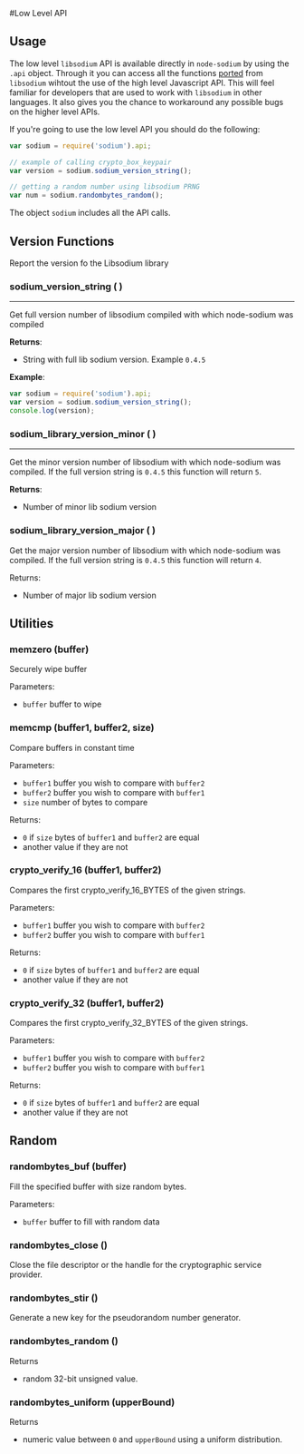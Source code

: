 #Low Level API

## Usage
The low level `libsodium` API is available directly in `node-sodium` by using the `.api` object. Through it you can access all the functions [ported](./ported-functions.md) from `libsodium` wihtout the use of the high level Javascript API. This will feel familiar for developers that are used to work with `libsodium` in other languages. It also gives you the chance to workaround any possible bugs on the higher level APIs.

If you're going to use the low level API you should do the following:

```javascript
var sodium = require('sodium').api;

// example of calling crypto_box_keypair
var version = sodium.sodium_version_string();

// getting a random number using libsodium PRNG
var num = sodium.randombytes_random();
```

The object `sodium` includes all the API calls.

## Version Functions
Report the version fo the Libsodium library

### sodium_version_string ( )
---

Get full version number of libsodium compiled with which node-sodium was compiled

**Returns**:

  * String with full lib sodium version. Example `0.4.5`
  
**Example**:
  
```javascript
var sodium = require('sodium').api;
var version = sodium.sodium_version_string();
console.log(version);
```
  
### sodium_library_version_minor ( )
---
	
Get the minor version number of libsodium with which node-sodium was compiled. If the full version string is `0.4.5` this function will return `5`.

**Returns**:

  * Number of minor lib sodium version 
  
### sodium_library_version_major ( )
Get the major version number of libsodium with which node-sodium was compiled. If the full version string is `0.4.5` this function will return `4`.

Returns:

  * Number of major lib sodium version
  
## Utilities

### memzero (buffer)

Securely wipe buffer

Parameters:

  * `buffer` buffer to wipe


### memcmp (buffer1, buffer2, size)

Compare buffers in constant time

Parameters:

  * `buffer1` buffer you wish to compare with `buffer2`
  * `buffer2` buffer you wish to compare with `buffer1`
  * `size` number of bytes to compare
  
Returns:

  * `0` if `size` bytes of `buffer1` and `buffer2` are equal
  * another value if they are not


### crypto_verify_16 (buffer1, buffer2)

Compares the first crypto_verify_16_BYTES of the given strings.

Parameters:

  * `buffer1` buffer you wish to compare with `buffer2`
  * `buffer2` buffer you wish to compare with `buffer1`
  
Returns:

  * `0` if `size` bytes of `buffer1` and `buffer2` are equal
  * another value if they are not


### crypto_verify_32 (buffer1, buffer2)

Compares the first crypto_verify_32_BYTES of the given strings.

Parameters:

  * `buffer1` buffer you wish to compare with `buffer2`
  * `buffer2` buffer you wish to compare with `buffer1`
  
Returns:

  * `0` if `size` bytes of `buffer1` and `buffer2` are equal
  * another value if they are not
  
## Random 
### randombytes_buf (buffer)
Fill the specified buffer with size random bytes. 

Parameters:

  * `buffer` buffer to fill with random data
  
### randombytes_close ()
Close the file descriptor or the handle for the cryptographic service provider. 

### randombytes_stir ()
Generate a new key for the pseudorandom number generator. 

### randombytes_random ()
Returns

  * random 32-bit unsigned value. 

### randombytes_uniform (upperBound)
Returns

  * numeric value between `0` and `upperBound` using a uniform distribution.
